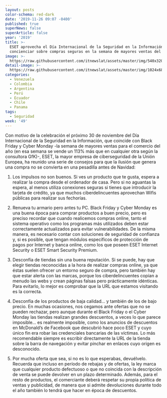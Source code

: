```yaml
---
layout: posts
color-schema: red-dark
date: '2019-11-26 09:07 -0400'
published: true
superNews: false
superArticle: false
year: '2019'
title: >-
  ESET aprovecha el Día Internacional de la Seguridad en la Información para
  concienciar sobre compras seguras en la semana de mayores ventas del año
image: >-
  https://raw.githubusercontent.com/itnewslat/assets/master/img/540x320/compras-online-p.jpg
detail-image: >-
  https://raw.githubusercontent.com/itnewslat/assets/master/img/1024x680/compras-online-g.jpg
categories:
  - Venezuela
  - Colombia
  - Argentina
  - Perú
  - Ecuador
  - Chile
  - Panama
tags:
  - Seguridad
week: '49'
---
```

Con motivo de la celebración el próximo 30 de noviembre del Día Internacional de la Seguridad en la Información, que coincide con Black Friday y Cyber Monday -la semana de mayores ventas para el comercio del año (en esa semana se vende un 113% más que en cualquier otra según la consultora GfK)-, ESET, la mayor empresa de ciberseguridad de la Unión Europea, ha reunido una serie de consejos para que la ilusión que genera una compra no se convierta en una pesadilla antes de Navidad:

1.	Los impulsos no son buenos. Si ves un producto que te gusta, espera a realizar la compra desde el ordenador de casa. Pero si no aguantas la espera, al menos utiliza conexiones seguras si tienes que introducir la tarjeta de crédito, ya que muchos ciberdelincuentes aprovechan Wifis públicas para realizar sus fechorías.

2.	Renueva tu armario pero antes tu PC. Black Friday y Cyber Monday es una buena época para comprar productos a buen precio, pero es preciso recordar que cuando realicemos compras online, tanto el sistema operativo como los programas más utilizados deben estar correctamente actualizados para evitar vulnerabilidades. De la misma manera, es necesario contar con soluciones de seguridad de confianza y, si es posible, que tengan módulos específicos de protección de pagos por Internet y banca online, como los que poseen ESET Internet Security o ESET Smart Security Premium.

3.	Desconfía de tiendas sin una buena reputación. Si se puede, hay que elegir tiendas reconocidas a la hora de realizar compras online, ya que éstas suelen ofrecer un entorno seguro de compra, pero también hay que estar alerta con las marcas, porque los ciberdelincuentes copian a menudo las webs y crean páginas falsas pero prácticamente idénticas. Para evitarlo, lo mejor es comprobar que la URL que estamos visitando es la correcta.

4.	Desconfía de los productos de baja calidad… y también de los de bajo precio. En muchas ocasiones, nos cegamos ante ofertas que no se pueden rechazar, pero aunque durante el Black Friday o el Cyber Monday las tiendas realizan grandes descuentos, a veces lo que parece imposible… es realmente imposible, como los anuncios de descuentos en McDonald’s de Facebook que descubrió hace poco ESET y cuyo único fin era robar las credenciales bancarias de las víctimas. Lo más recomendable siempre es escribir directamente la URL de la tienda sobre la barra de navegación y evitar pinchar en enlaces cuyo origen es desconocido.

5.	Por mucha oferta que sea, si no es lo que esperabas, devuélvelo. Recuerda que incluso en período de rebajas y de ofertas, la ley marca que cualquier producto defectuoso o que no coincida con la descripción de venta se puede devolver en un plazo determinado. Además, para el resto de productos, el comerciante deberá respetar su propia política de ventas y publicidad, de manera que si admite devoluciones durante todo el año también lo tendrá que hacer en época de descuentos.